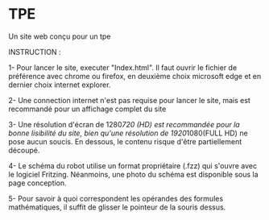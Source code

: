 # TPE
Un site web conçu pour un tpe

INSTRUCTION :

1- Pour lancer le site, executer "Index.html". Il faut ouvrir le fichier de préférence avec chrome ou firefox, en deuxième choix microsoft edge et en dernier choix internet explorer.

2- Une connection internet n'est pas requise pour lancer le site, mais est recommandé pour un affichage complet du site

3- Une résolution d'écran de 1280*720 (HD) est recommandée pour la bonne lisibilité du site, bien qu'une résolution de 1920*1080(FULL HD) ne pose aucun soucis. En dessous, le contenu risque d'être partiellement découpé.

4- Le schéma du robot utilise un format propriétaire (.fzz) qui s'ouvre avec le logiciel Fritzing. Néanmoins, une photo du schéma est disponible sous la page conception.

5- Pour savoir à quoi correspondent les opérandes des formules mathématiques, il suffit de glisser le pointeur de la souris dessus.
